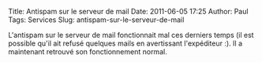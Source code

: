 Title: Antispam sur le serveur de mail
Date: 2011-06-05 17:25
Author: Paul
Tags: Services
Slug: antispam-sur-le-serveur-de-mail

L'antispam sur le serveur de mail fonctionnait mal ces derniers temps
(il est possible qu'il ait refusé quelques mails en avertissant
l'expéditeur :). Il a maintenant retrouvé son fonctionnement normal.


